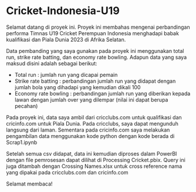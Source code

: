 # Cricket-Indonesia-U19

Selamat datang di proyek ini.
Proyek ini membahas mengenai perbandingan performa Timnas U19 Cricket Perempuan Indonesia menghadapi babak kualifikasi dan Piala Dunia 2023 di Afrika Selatan.

Data pembanding yang saya gunakan pada proyek ini menggunakan total run, strike rate batting, dan economy rate bowling. Adapun data yang saya maksud disini adalah sebagai berikut:
- Total run : jumlah run yang dicapai pemain
- Strike rate batting : perbandingan jumlah run yang didapat dengan jumlah bola yang dihadapi yang kemudian dikali 100
- Economy rate bowling : perbandingan jumlah run yang diberikan kepada lawan dengan jumlah over yang dilempar (nilai ini dapat berupa pecahan)

Pada proyek ini, data saya ambil dari cricclubs.com untuk qualifikasi dan cricinfo.com untuk Piala Dunia. Pada cricclubs, saya dapat mengunduh langsung dari laman.
Sementara pada cricinfo.com saya melakukan pengambilan data menggunakan kode python dengan kode berada di Scrap1.ipynb

Setelah semua csv didapat, data ini kemudian diproses dalam PowerBI dengan file pemrosesan dapat dilihat di Processing Cricket.pbix. Query ini juga ditambah
dengan Crossing Names.xlsx untuk cross reference nama yang dipakai pada cricclubs.com dan cricinfo.com

Selamat membaca!
